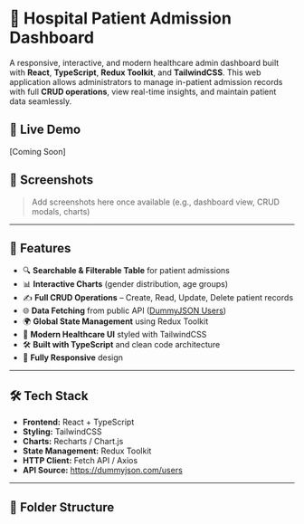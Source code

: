 # 🏥 Hospital Patient Admission Dashboard

A responsive, interactive, and modern healthcare admin dashboard built with **React**, **TypeScript**, **Redux Toolkit**, and **TailwindCSS**. This web application allows administrators to manage in-patient admission records with full **CRUD operations**, view real-time insights, and maintain patient data seamlessly.

## 🔗 Live Demo

[Coming Soon]

## 📸 Screenshots

> Add screenshots here once available (e.g., dashboard view, CRUD modals, charts)

---

## 🚀 Features

- 🔍 **Searchable & Filterable Table** for patient admissions
- 📊 **Interactive Charts** (gender distribution, age groups)
- ✍️ **Full CRUD Operations** – Create, Read, Update, Delete patient records
- 🌐 **Data Fetching** from public API ([DummyJSON Users](https://dummyjson.com/users))
- 🌍 **Global State Management** using Redux Toolkit
- 💅 **Modern Healthcare UI** styled with TailwindCSS
- 🛠 **Built with TypeScript** and clean code architecture
- 📱 **Fully Responsive** design

---

## 🛠️ Tech Stack

- **Frontend:** React + TypeScript
- **Styling:** TailwindCSS
- **Charts:** Recharts / Chart.js
- **State Management:** Redux Toolkit
- **HTTP Client:** Fetch API / Axios
- **API Source:** https://dummyjson.com/users

---

## 📁 Folder Structure

